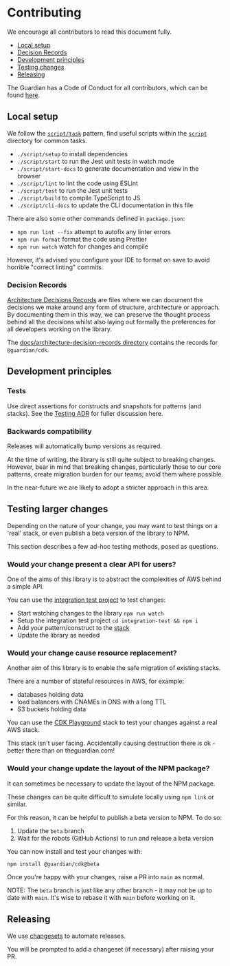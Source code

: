 # Contributing

We encourage all contributors to read this document fully.

- [Local setup](#local-setup)
- [Decision Records](#decision-records)
- [Development principles](#development-principles)
- [Testing changes](#testing-larger-changes)
- [Releasing](#releasing)

The Guardian has a Code of Conduct for all contributors, which can be found
[here](https://github.com/guardian/.github/blob/main/CODE_OF_CONDUCT.md).

## Local setup

We follow the
[`script/task`](https://github.com/github/scripts-to-rule-them-all) pattern,
find useful scripts within the [`script`](../script) directory for common tasks.

- `./script/setup` to install dependencies
- `./script/start` to run the Jest unit tests in watch mode
- `./script/start-docs` to generate documentation and view in the browser
- `./script/lint` to lint the code using ESLint
- `./script/test` to run the Jest unit tests
- `./script/build` to compile TypeScript to JS
- `./script/cli-docs` to update the CLI documentation in this file

There are also some other commands defined in `package.json`:

- `npm run lint --fix` attempt to autofix any linter errors
- `npm run format` format the code using Prettier
- `npm run watch` watch for changes and compile

However, it's advised you configure your IDE to format on save to avoid horrible
"correct linting" commits.

### Decision Records

[Architecture Decisions
Records](https://github.com/joelparkerhenderson/architecture-decision-record)
are files where we can document the decisions we make around any form of
structure, architecture or approach. By documenting them in this way, we can
preserve the thought process behind all the decisions whilst also laying out
formally the preferences for all developers working on the library.

The [docs/architecture-decision-records
directory](../docs/architecture-decision-records/) contains the records for
`@guardian/cdk`.

## Development principles

### Tests

Use direct assertions for constructs and snapshots for patterns (and stacks).
See the [Testing ADR](./architecture-decision-records/004-testing.md) for fuller
discussion here.

### Backwards compatibility

Releases will automatically bump versions as required.

At the time of writing, the library is still quite subject to breaking changes.
However, bear in mind that breaking changes, particularly those to our core
patterns, create migration burden for our teams; avoid them where possible.

In the near-future we are likely to adopt a stricter approach in this area.

## Testing larger changes

Depending on the nature of your change, you may want to test things on a 'real'
stack, or even publish a beta version of the library to NPM.

This section describes a few ad-hoc testing methods, posed as questions.

### Would your change present a clear API for users?

One of the aims of this library is to abstract the complexities of AWS behind a simple API.

You can use the [integration test project](../tools/integration-test) to test
changes:

- Start watching changes to the library `npm run watch`
- Setup the integration test project `cd integration-test && npm i`
- Add your pattern/construct to the
  [stack](../tools/integration-test/src/integration-test-stack.ts)
- Update the library as needed

### Would your change cause resource replacement?

Another aim of this library is to enable the safe migration of existing stacks.

There are a number of stateful resources in AWS, for example:

- databases holding data
- load balancers with CNAMEs in DNS with a long TTL
- S3 buckets holding data

You can use the [CDK Playground](https://github.com/guardian/cdk-playground)
stack to test your changes against a real AWS stack.

This stack isn't user facing. Accidentally causing destruction there is ok - better there than on theguardian.com!

### Would your change update the layout of the NPM package?

It can sometimes be necessary to update the layout of the NPM package.

These changes can be quite difficult to simulate locally using `npm link` or similar.

For this reason, it can be helpful to publish a beta version to NPM. To do so:

1. Update the `beta` branch
1. Wait for the robots (GitHub Actions) to run and release a beta version

You can now install and test your changes with:

```
npm install @guardian/cdk@beta
```

Once you're happy with your changes, raise a PR into `main` as normal.

NOTE: The `beta` branch is just like any other branch - it may not be up to date with `main`.
It's wise to rebase it with `main` before working on it.

## Releasing

We use [changesets](https://github.com/changesets/changesets) to automate releases.

You will be prompted to add a changeset (if necessary) after raising your PR.
